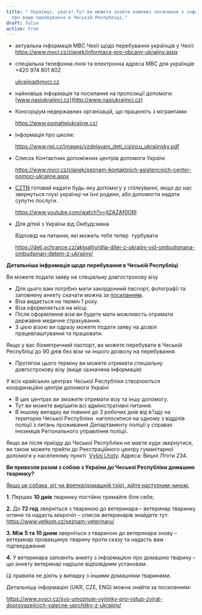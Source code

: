 ```yaml
---
title: " Українці, увага! Тут ви можете знайти важливі посилання з інформацією
  про ваше перебування в Чеській Республіці."
draft: false
active: true
---
```

* актуальна інформація МВС Чехії щодо перебування українців у Чехії: <https://www.mvcr.cz/clanek/informace-pro-obcany-ukrajiny.aspx>
* спеціальна телефонна лінія та електронна адреса МВС для українців: 
  +420 974 801 802

  [ukrajina@mvcr.cz](mailto:ukrajina@mvcr.cz)
* найновіша інформація та посилання на пропозиції допомоги: 
  [www.nasiukrajinci.cz](http://www.nasiukrajinci.cz)
* Консорціум недержавних організацій, що працюють з мігрантами:

  <https://www.pomahejukrajine.cz/>
* інформація про школи:

  <https://www.npi.cz/images/vzdelavani_deti_cizincu_ukrajinsky.pdf>
* Список Контактних допоміжних центрів допомоги Україні 

  https://www.mvcr.cz/clanek/seznam-kontaktnich-asistencnich-center-pomoci-ukrajine.aspx 
* [CZTN](https://cztn.cz/) готовий надати будь-яку допомогу у спілкуванні, якщо до нас звернуться глухі українці чи їхні родини, або допомогти надати супутні послуги.

  <https://www.youtube.com/watch?v=jtZAZAf0ORI>
* Для дітей з України від Омбудсмана

  Відповіді на питання, які можеть тебе тепер  турбувати

  <https://deti.ochrance.cz/aktuality/dlja-ditei-z-ukrajini-vid-ombudsmana-ombudsman-detem-z-ukrajiny/>

**Детальніша інфромація щодо перебування в Чеській Республіці**

Ви можете подати заяву на спеціальну довгострокову візу

* Для цього вам потрібно мати закордонний паспорт, фотографії та заповнену анкету скачати можна за [посиланням](/media/dv-zkracena_verze_ukr_web_nevyplnovaci.pdf).
* Віза видається на термін 1 року.
* Віза оформляється на місці.
* Після оформлення візи ви будете мати можливість отримати державне медичне страхування.
* З цією візою ви одразу можете подати заяву на дозвіл працевлаштування та працювати.

Якщо у вас біометричний паспорт, ви можете перебувати в Чеській Республіці до 90 днів без візи чи іншого дозволу на перебування.

* Протягом цього терміну ви можете отримати спеціальну довгострокову візу (вище зазначена інформація)

У всіх крайських центрах Чеської Республіки створюються координаційні центри допомоги Україні

* В цих центрах ви зможете отримати візу та іншу допомогу.
* Тут ви можете вирішити всі адміністративні питання.
* В іншому випадку ви повинні до 3 робочих днів від в’їзду на територію Чеської Республіки  наголоситися на одному з відділів поліції з питань проживання Департаменту поліції у справах іноземців Регіонального управління поліції.

Якщо ви після приїзду до Чеської Республіки не маєте куди звернутися, ви також можете прийти до Реєстраційного центру гуманітарної допомоги у населеному пункті  [Vyšní Lhoty](https://mapy.cz/s/matoburuca). Адреса: Вишні Лготи 234.

**Ви привезли разом з собою з України до Чеської Республіки домашню тваринку?**

[Якщо це собака, кіт чи фретка(домашній тхір), дійте наступним чином:](https://www.ochrance.cz/letaky/letak-zvirata-ua/letak-zvirata-ua.pdf)

**[](https://www.ochrance.cz/letaky/letak-zvirata-ua/letak-zvirata-ua.pdf)1.** Перших **10 днів** тваринку постійно тримайте біля себе;

**2.** До **72 год** зверніться з твариною до ветеринара – ветеринар тваринку огляне та надасть мікрочіп – список ветеринарів знайдете тут:  <https://www.vetkom.cz/seznam-veterinaru/>

**3. Між 5 та 10 днем** зверніться з твариною до ветеринара знову – ветеринар провакцинує тварину проти сказу та надасть вам підтвердження

**4.** У ветеринара заповніть анкету з інформацією про домашню тварину – цю анкету ветеринар надішле відповідним установам.

Ці правила не діють у випадку з іншими домашніми тваринами.

Детальнішу інформацію (UKR, CZE, ENG) можна знайти за посиланням:   

<https://www.svscr.cz/svs-umoznuje-vyjimky-pro-vstup-zvirat-doprovazejicich-valecne-uprchliky-z-ukrajiny/>